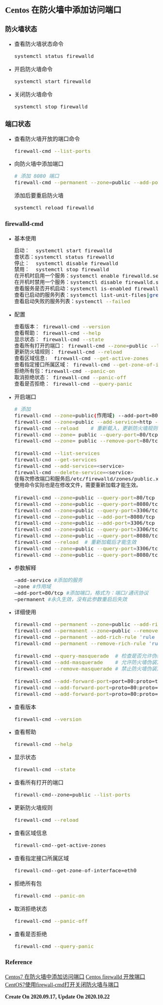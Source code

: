 <font size=4 face='楷体'>

## Centos 在防火墙中添加访问端口

### 防火墙状态

- 查看防火墙状态命令
  ```bash
  systemctl status firewalld
  ```
- 开启防火墙命令
  ```bash
  systemctl start firewalld
  ```
- 关闭防火墙命令
  ```bash
  systemctl stop firewalld
  ```

### 端口状态

- 查看防火墙开放的端口命令
  ```bash
  firewall-cmd --list-ports
  ```
- 向防火墙中添加端口
  ```bash
  # 添加 8080 端口
  firewall-cmd --permanent --zone=public --add-port=8080/tcp
  ```
  添加后要重启防火墙
  ```bash
  systemctl reload firewalld
  ```

### firewalld-cmd

- 基本使用

  ```bash
  启动：  systemctl start firewalld
  查状态：systemctl status firewalld
  停止：  systemctl disable firewalld
  禁用：  systemctl stop firewalld
  在开机时启用一个服务：systemctl enable firewalld.service
  在开机时禁用一个服务：systemctl disable firewalld.service
  查看服务是否开机启动：systemctl is-enabled firewalld.service
  查看已启动的服务列表：systemctl list-unit-files|grep enabled
  查看启动失败的服务列表：systemctl --failed
  ```

- 配置

  ```bash
  查看版本： firewall-cmd --version
  查看帮助： firewall-cmd --help
  显示状态： firewall-cmd --state
  查看所有打开的端口： firewall-cmd --zone=public --list-ports
  更新防火墙规则： firewall-cmd --reload
  查看区域信息:  firewall-cmd --get-active-zones
  查看指定接口所属区域： firewall-cmd --get-zone-of-interface=eth0
  拒绝所有包：firewall-cmd --panic-on
  取消拒绝状态： firewall-cmd --panic-off
  查看是否拒绝： firewall-cmd --query-panic
  ```

- 开启端口

  ```bash
  # 添加
  firewall-cmd --zone=public(作用域) --add-port=80/tcp(端口和访问类型) --permanent(永久生效)
  firewall-cmd --zone=public --add-service=http --permanent
  firewall-cmd --reload    # 重新载入，更新防火墙规则
  firewall-cmd --zone= public --query-port=80/tcp  #查看
  firewall-cmd --zone= public --remove-port=80/tcp --permanent  # 删除

  firewall-cmd --list-services
  firewall-cmd --get-services
  firewall-cmd --add-service=<service>
  firewall-cmd --delete-service=<service>
  在每次修改端口和服务后/etc/firewalld/zones/public.xml文件就会被修改,所以也可以在文件中之间修改,然后重新加载
  使用命令实际也是在修改文件，需要重新加载才能生效。

  firewall-cmd --zone=public --query-port=80/tcp
  firewall-cmd --zone=public --query-port=8080/tcp
  firewall-cmd --zone=public --query-port=3306/tcp
  firewall-cmd --zone=public --add-port=8080/tcp --permanent
  firewall-cmd --zone=public --add-port=3306/tcp --permanent
  firewall-cmd --zone=public --query-port=3306/tcp
  firewall-cmd --zone=public --query-port=8080/tcp
  firewall-cmd --reload  # 重新加载后才能生效
  firewall-cmd --zone=public --query-port=3306/tcp
  firewall-cmd --zone=public --query-port=8080/tcp
  ```

- 参数解释

  ```bash
  –add-service #添加的服务
  –zone #作用域
  –add-port=80/tcp #添加端口，格式为：端口/通讯协议
  –permanent #永久生效，没有此参数重启后失效
  ```

- 详细使用

  ```bash
  firewall-cmd --permanent --zone=public --add-rich-rule='rule family="ipv4" source address="192.168.0.4/24" service name="http" accept'    //设置某个ip访问某个服务
  firewall-cmd --permanent --zone=public --remove-rich-rule='rule family="ipv4" source address="192.168.0.4/24" service name="http" accept' //删除配置
  firewall-cmd --permanent --add-rich-rule 'rule family=ipv4 source address=192.168.0.1/2 port port=80 protocol=tcp accept'     //设置某个ip访问某个端口
  firewall-cmd --permanent --remove-rich-rule 'rule family=ipv4 source address=192.168.0.1/2 port port=80 protocol=tcp accept'     //删除配置

  firewall-cmd --query-masquerade  # 检查是否允许伪装IP
  firewall-cmd --add-masquerade    # 允许防火墙伪装IP
  firewall-cmd --remove-masquerade # 禁止防火墙伪装IP

  firewall-cmd --add-forward-port=port=80:proto=tcp:toport=8080   # 将80端口的流量转发至8080
  firewall-cmd --add-forward-port=proto=80:proto=tcp:toaddr=192.168.1.0.1 # 将80端口的流量转发至192.168.0.1
  firewall-cmd --add-forward-port=proto=80:proto=tcp:toaddr=192.168.0.1:toport=8080 # 将80端口的流量转发至192.168.0.1的8080端口
  ```

- 查看版本

  ```bash
  firewall-cmd --version
  ```

- 查看帮助

  ```bash
  firewall-cmd --help
  ```

- 显示状态

  ```bash
  firewall-cmd --state
  ```

- 查看所有打开的端口

  ```bash
  firewall-cmd--zone=public --list-ports
  ```

- 更新防火墙规则

  ```bash
  firewall-cmd --reload
  ```

- 查看区域信息

  ```bash
  firewall-cmd--get-active-zones
  ```

- 查看指定接口所属区域

  ```bash
  firewall-cmd--get-zone-of-interface=eth0
  ```

- 拒绝所有包

  ```bash
  firewall-cmd --panic-on
  ```

- 取消拒绝状态

  ```bash
  firewall-cmd --panic-off
  ```

- 查看是否拒绝
  ```bash
  firewall-cmd --query-panic
  ```

### Reference

[Centos7 在防火墙中添加访问端口](https://www.cnblogs.com/jingzaixin/p/11468258.html)
[Centos firewalld 开放端口](https://www.cnblogs.com/wuliwawa/p/11944112.html)
[CentOS7使用firewall-cmd打开关闭防火墙与端口](https://blog.csdn.net/s_p_j/article/details/80979450)

**Create On 2020.09.17, Update On 2020.10.22**
